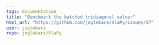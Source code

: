 ```yaml
---
tags: documentation
title: "Benchmark the batched tridiagonal solver"
html_url: "https://github.com/joglekara/VlaPy/issues/57"
user: joglekara
repo: joglekara/VlaPy
---
```


